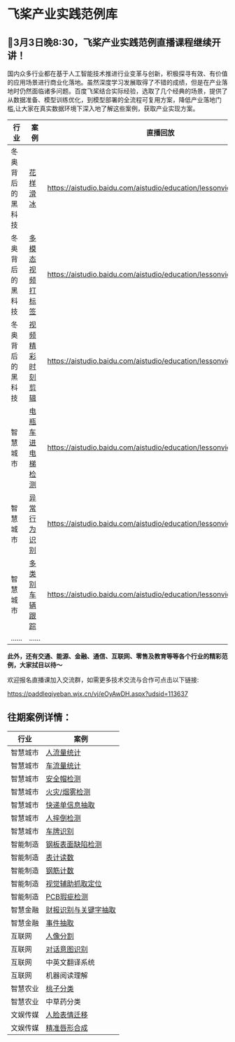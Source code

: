 # 飞桨产业实践范例库

## 🎉**3月3日晚8:30**，飞桨产业实践范例直播课程继续开讲！

国内众多行业都在基于人工智能技术推进行业变革与创新，积极探寻有效、有价值的应用场景进行商业化落地。虽然深度学习发展取得了不错的成绩，但是在产业落地时仍然面临诸多问题。百度飞桨结合实际经验，选取了几个经典的场景，提供了从数据准备、模型训练优化，到模型部署的全流程可复用方案，降低产业落地门槛,让大家在真实数据环境下深入地了解这些案例，获取产业实现方案。

| 行业             | 案例                                                         | 直播回放                                                     |
| ---------------- | ------------------------------------------------------------ | ------------------------------------------------------------ |
| 冬奥背后的黑科技 | [花样滑冰](https://github.com/PaddlePaddle/awesome-DeepLearning/tree/master/Paddle_Industry_Practice_Sample_Library/Figure_Skating) | https://aistudio.baidu.com/aistudio/education/lessonvideo/2265283 |
| 冬奥背后的黑科技 | [多模态视频打标签](https://github.com/PaddlePaddle/awesome-DeepLearning/tree/master/Paddle_Industry_Practice_Sample_Library/MultimodalVideoTag) | https://aistudio.baidu.com/aistudio/education/lessonvideo/2265285 |
| 冬奥背后的黑科技 | [视频精彩时刻剪辑](https://github.com/PaddlePaddle/awesome-DeepLearning/tree/master/Paddle_Industry_Practice_Sample_Library/Football_Action) | https://aistudio.baidu.com/aistudio/education/lessonvideo/2257667 |
| 智慧城市         | [电瓶车进电梯检测](https://github.com/ruoclio/awesome-DeepLearning/tree/my_branch/Paddle_Industry_Practice_Sample_Library/Electromobile_In_Elevator_Detection) | https://aistudio.baidu.com/aistudio/education/lessonvideo/2273969 |
| 智慧城市         | [异常行为识别](https://github.com/PaddlePaddle/awesome-DeepLearning/tree/master/Paddle_Industry_Practice_Sample_Library/Abnormal_Action_Detection) | https://aistudio.baidu.com/aistudio/education/lessonvideo/2273989 |
| 智慧城市         | [多类别车辆跟踪](https://github.com/PaddlePaddle/awesome-DeepLearning/tree/master/Paddle_Industry_Practice_Sample_Library/Multi-Class_Vehicle_Tracking) | https://aistudio.baidu.com/aistudio/education/lessonvideo/2274692 |
| ......           | ......                                                       |                                                              |

**此外，还有交通、能源、金融、通信、互联网、零售及教育等等各个行业的精彩范例，大家拭目以待～**

欢迎报名直播课加入交流群，如需更多技术交流与合作可点击以下链接:

https://paddleqiyeban.wjx.cn/vj/eOyAwDH.aspx?udsid=113637

## 往期案例详情：

| 行业     | 案例                                                         |
| -------- | ------------------------------------------------------------ |
| 智慧城市 | [人流量统计](https://github.com/PaddlePaddle/awesome-DeepLearning/tree/master/Paddle_Industry_Practice_Sample_Library/Pedestrian_Detection_and_Tracking) |
| 智慧城市 | [车流量统计](https://github.com/PaddlePaddle/awesome-DeepLearning/tree/master/Paddle_Industry_Practice_Sample_Library/Vehicle_Detection_and_Tracking) |
| 智慧城市 | [安全帽检测](https://github.com/PaddlePaddle/awesome-DeepLearning/tree/master/Paddle_Industry_Practice_Sample_Library/Hemtle%20Detection) |
| 智慧城市 | [火灾/烟雾检测](https://github.com/PaddlePaddle/awesome-DeepLearning/tree/master/Paddle_Industry_Practice_Sample_Library/Fire_and_Smoke_Detection) |
| 智慧城市 | [快递单信息抽取](https://github.com/PaddlePaddle/awesome-DeepLearning/tree/master/Paddle_Industry_Practice_Sample_Library/Waybill_Information_Extraction) |
| 智慧城市 | [人摔倒检测](https://github.com/PaddlePaddle/awesome-DeepLearning/tree/master/Paddle_Industry_Practice_Sample_Library/Fall_Identify) |
| 智慧城市 | [车牌识别]()                                                 |
| 智能制造 | [钢板表面缺陷检测](https://github.com/PaddlePaddle/awesome-DeepLearning/tree/master/Paddle_Industry_Practice_Sample_Library/paddlex_steel_defect_seg-master) |
| 智能制造 | [表计读数](https://github.com/PaddlePaddle/awesome-DeepLearning/tree/master/Paddle_Industry_Practice_Sample_Library/meter_reader) |
| 智能制造 | [钢筋计数](https://github.com/PaddlePaddle/awesome-DeepLearning/tree/master/Paddle_Industry_Practice_Sample_Library/rebar_count) |
| 智能制造 | [视觉辅助抓取定位](https://github.com/PaddlePaddle/awesome-DeepLearning/tree/master/Paddle_Industry_Practice_Sample_Library/robot_grab) |
| 智能制造 | [PCB瑕疵检测](https://github.com/PaddlePaddle/awesome-DeepLearning/tree/master/Paddle_Industry_Practice_Sample_Library/PCB_Fault_Detection) |
| 智慧金融 | [财报识别与关键字抽取](https://github.com/PaddlePaddle/awesome-DeepLearning/tree/master/Paddle_Industry_Practice_Sample_Library/Report_Recognition_and_Analysis) |
| 智慧金融 | [事件抽取](https://github.com/PaddlePaddle/awesome-DeepLearning/tree/master/Paddle_Industry_Practice_Sample_Library/nlp_projects/event_extraction/ernie) |
| 互联网   | [人像分割](https://github.com/PaddlePaddle/awesome-DeepLearning/tree/master/Paddle_Industry_Practice_Sample_Library/HumanSeg) |
| 互联网   | [对话意图识别](https://github.com/PaddlePaddle/awesome-DeepLearning/tree/master/Paddle_Industry_Practice_Sample_Library/nlp_projects/nlu/ernie) |
| 互联网   | 中英文翻译系统                                               |
| 互联网   | 机器阅读理解                                                 |
| 智慧农业 | [桃子分类](https://github.com/PaddlePaddle/awesome-DeepLearning/tree/master/Paddle_Industry_Practice_Sample_Library/Peach_Classify) |
| 智慧农业 | 中草药分类                                                   |
| 文娱传媒 | [人脸表情迁移](https://github.com/PaddlePaddle/awesome-DeepLearning/tree/master/Paddle_Industry_Practice_Sample_Library/Motion_Driving) |
| 文娱传媒 | [精准唇形合成](https://github.com/PaddlePaddle/awesome-DeepLearning/tree/master/Paddle_Industry_Practice_Sample_Library/Lip-syncing) |



